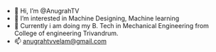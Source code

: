 - 👋 Hi, I’m @AnugrahTV
- 👀 I’m interested in Machine Designing, Machine learning
- 🌱 Currently i am doing my B. Tech in Mechanical Engineering from College of engineering Trivandrum.
- 📫 anugrahtvvelam@gmail.com

<!---
AnugrahTV/AnugrahTV is a ✨ special ✨ repository because its `README.md` (this file) appears on your GitHub profile.
You can click the Preview link to take a look at your changes.
--->
